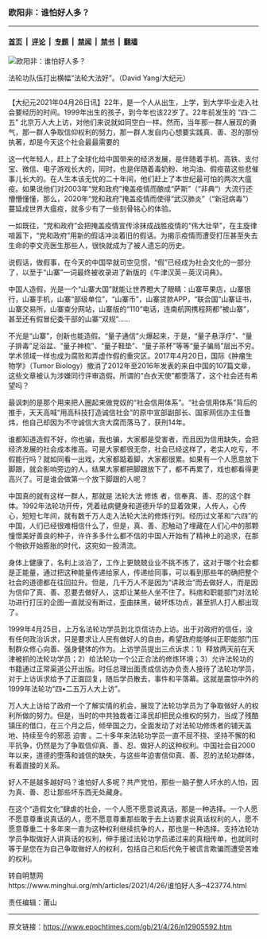 ### 欧阳非：谁怕好人多？

---

#### [首页](../../../..?n12905592) &nbsp;|&nbsp; [评论](../../../../../epoch-comment?n12905592) &nbsp;|&nbsp; [专题](../../../../../epoch-special?n12905592) &nbsp;|&nbsp; [禁闻](../../../../../epoch-news?n12905592) &nbsp;|&nbsp; [禁书](../../../../../books?n12905592) &nbsp;|&nbsp; [翻墙](https://github.com/gfw-breaker/nogfw/blob/master/README.md?n12905592)


<div><img alt="欧阳非：谁怕好人多？" class="attachment-djy_600_400 size-djy_600_400 wp-post-image" src="https://i.epochtimes.com/assets/uploads/2021/04/id12905677-David_DSC4492-600x400.jpg"/>
<div class="caption">
 <p>
  法轮功队伍打出横幅“法轮大法好”。（David Yang/大纪元）
 </p>
</div></div><hr/><div class="post_content" id="artbody" itemprop="articleBody">
 <!-- article content begin -->
 <p>
  【大纪元2021年04月26日讯】22年，是一个人从出生，上学，到大学毕业走入社会要经历的时间。1999年出生的孩子，到今年也该22岁了。22年前发生的
  <ok href="https://www.epochtimes.com/gb/tag/%E2%80%9C%E5%9B%9B%C2%B7%E4%BA%8C%E4%BA%94%E2%80%9D.html">
   “四·二五”
  </ok>
  北京万人大上访，对他们来说就如同空白一样。然而，当年那一群人展现的勇气，那一群人争取信仰权利的努力，那一群人发自内心想要实践真、善、忍的那份执著，却是今天这个社会最最需要的
 </p>
 <div id="ar_bArticleContent_OuterFrame">
  <div class="ar_articleContent" id="ar_bArticleContent">
   <p>
    这一代年轻人，赶上了全球化给中国带来的经济发展，是伴随着手机、高铁、支付宝、微信、电子游戏长大的，同时，也是伴随着毒奶粉、地沟油、假疫苗这些悲催事儿长大的。在人生本该无忧的二十年间，他们赶上了本世纪最可怕的两次大瘟疫。如果说他们对2003年“党和政府”掩盖疫情而酿成“萨斯”（“非典”）大流行还懵懵懂懂，那么，2020年“党和政府”掩盖疫情而使得“武汉肺炎”（“新冠病毒”）蔓延成世界大瘟疫，就多少有了一些刻骨铭心的体验。
   </p>
   <p>
    一如既往，“党和政府”会把掩盖疫情宣传涂抹成战胜疫情的“伟大壮举”，在主旋律喧嚣下，“党和政府”用新的假话冲淡着旧的假话。为揭示疫情而遭受打压甚至失去生命的李文亮医生那些人，很快就成为了被人遗忘的历史。
   </p>
   <p>
    说假话，做假事，在今天的中国早就司空见惯，“假”已经成为社会文化的一部分了，以至于“山寨”一词最终被收录进了新版的《牛津汉英－英汉词典》。
   </p>
   <p>
    中国人造假，光是一个“山寨大国”就能让世界瞪大了眼睛：山寨苹果店，山寨银行，山寨手机，山寨“部级单位”，“山寨币”，山寨贷款APP，“联合国”山寨证书，山寨交易所，山寨查分网站，山寨版的“110”电话，连南航网携程网都“被山寨”，甚至还有假冒纪委干部的山寨“双规”……
   </p>
   <p>
    不光是“山寨”，创新也能造假。“量子通信”火爆起来，于是，“量子悬浮疗”、“量子排毒”足浴盆、“量子神梳”、“量子鞋垫”、“量子茶杯”等等“量子骗局”层出不穷。学术领域一样也成为腐败和弄虚作假的重灾区。2017年4月20日，国际《肿瘤生物学》（Tumor Biology）撤消了2012年至2016年发表的来自中国的107篇文章，这些文章被认为涉嫌同行评审造假。所谓的“白衣天使”都堕落了，这个社会还有希望吗？
   </p>
   <p>
    最讽刺的是那个用来把人圈起来做党奴的“社会信用体系”。“社会信用体系”背后的推手，天天高喊“用高科技打造诚信社会”的原中宣部副部长、国家网信办主任鲁炜，他自己却因为不守诚信大贪大腐而落马了，获刑14年。
   </p>
   <p>
    谁都知道造假不好，你也骗，我也骗，大家都是受害者，而且因为信用缺失，会把经济发展的社会成本推高。可是大家都很无奈，社会已经这样了，老实人吃亏，不假能行吗？就如同看一出戏，大家都踮着脚，大家都很累。如果有一个人愿意放下脚跟，就会影响旁边的人，结果大家都把脚跟放下了，都不再累了，戏也都看得更高兴了。可是谁会做第一个放下脚跟的人呢？
   </p>
   <p>
    中国真的就有这样一群人，那就是
    <ok href="https://www.minghui.org/mh/glossary.html#1">
     法轮大法
    </ok>
    <ok href="https://www.minghui.org/mh/glossary.html#34">
     修炼
    </ok>
    者，信奉真、善、忍的这个群体。1992年法轮功开传，凭着祛病健身和道德升华的显着效果，人传人，心传心，短短七年间，就有数千万人走入法轮大法的修炼行列。经历过文革和“六四”的中国，人们已经很难相信什么了，但是，真、善、忍触动了埋藏在人们心中的那颗憧憬美好善良的种子，许许多多什么都不信的中国人开始有了精神上的追求，在那个物欲开始膨胀的时代，这宛如一股清流。
   </p>
   <p>
    身体上健康了，名利上淡泊了，工作上更兢兢业业不挑不拣了，这对于哪个社会都是正能量，通过把这种能量传递给家人，传递给同事，可以看到那些年的确把整个社会的道德都在往回拉升。但是，几千万人不是因为“讲政治”而去做好人，而是因为信仰了真、善、忍要去做好人，这却让某些人坐不住了。科痞和职能部门对法轮功进行打压的企图一直就没有断过，歪曲抹黑，破坏炼功点，甚至抓人打人都出现了。
   </p>
   <p>
    1999年4月25日，上万名法轮功学员到北京信访办上访。出于对政府的信任，没有任何政治诉求，只是要求让人民有做好人的自由，希望政府能够纠正职能部门压制群众修心向善、强身健体的作为。上访学员提出三点诉求：1）释放两天前在天津被抓的法轮功学员；2）给法轮功一个公正合法的修炼环境；3）允许法轮功的书籍通过正常渠道公开出版。时任总理出面责成信访办负责人接待了法轮功学员，对于上访诉求给予了正面回复，随后学员散去，事件和平落幕。这就是震惊中外的1999年法轮功“四•二五万人大上访”。
   </p>
   <p>
    万人大上访给了政府一个了解实情的机会，展现了法轮功学员为了争取做好人的权利所做的努力。但是，当时的中共独裁者江泽民却把民众维权的努力，当成了残酷镇压的借口，在三个月之后，倾举国之力，全面发动了对法轮功修炼者的铺天盖地、持续至今的邪恶
    <ok href="https://www.minghui.org/mh/glossary.html#37">
     迫害
    </ok>
    。二十多年来法轮功学员一直不屈不挠、坚持不懈的和平抗争，仍然是为了争取信仰真、善、忍、做好人的这种权利。中国社会自2000年以来，道德的堕落和诚信的缺失，与这些年迫害信仰真、善、忍的法轮功群体，有着直接的关系。
   </p>
   <p>
    好人不是越多越好吗？谁怕好人多呢？共产党怕，那些一脑子整人坏水的人怕，因为真、善、忍让那些坏东西无处藏身。
   </p>
   <p>
    在这个“造假文化”肆虐的社会，一个人愿不愿意说真话，那是一种选择。一个人愿不愿意尊重说真话的人，愿不愿意尊重那些敢于去上访要求说真话权利的人，愿不愿意尊重二十多年来一直为这种权利继续抗争的人，那也是一种选择。支持法轮功学员争取做好人讲真话的权利，伸手接过法轮功学员递过来的真相传单，也就同时等于是您在为自己争取做好人的权利，包括自己和后代免于被谎言欺骗而遭受苦难的权利。
   </p>
   <p>
    转自明慧网
    <br/>
    <ok href="https://www.minghui.org/mh/articles/2021/4/26/谁怕好人多--423774.html">
     https://www.minghui.org/mh/articles/2021/4/26/谁怕好人多–423774.html
    </ok>
   </p>
   <p>
    责任编辑：莆山
   </p>
  </div>
 </div>
 <!-- article content end -->
 <div id="below_article_ad">
 </div>
</div>


---

原文链接：https://www.epochtimes.com/gb/21/4/26/n12905592.htm